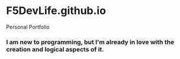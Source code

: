 # F5DevLife.github.io
Personal Portfolio

### I am new to programming, but I'm already in love with the creation and logical aspects of it.
